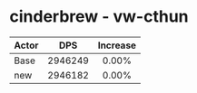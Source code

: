 # cinderbrew - vw-cthun
| Actor | DPS | Increase |
|---|:---:|:---:|
|Base|2946249|0.00%|
|new|2946182|0.00%|
